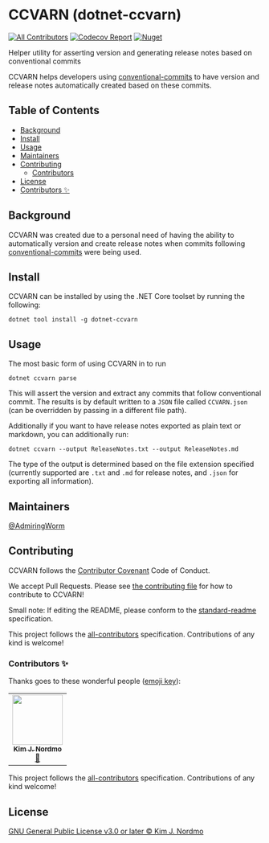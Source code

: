 # CCVARN (dotnet-ccvarn)

[![All Contributors][all-contrib-badge]](#contributors)
[![Codecov Report][codecov-badge]][codecov]
[![Nuget][nuget-badge]][nuget]

Helper utility for asserting version and generating release notes based on conventional commits

CCVARN helps developers using [conventional-commits][] to have version and release notes automatically created based on these commits.

<!-- START doctoc generated TOC please keep comment here to allow auto update -->
<!-- DON'T EDIT THIS SECTION, INSTEAD RE-RUN doctoc TO UPDATE -->
## Table of Contents

- [Background](#background)
- [Install](#install)
- [Usage](#usage)
- [Maintainers](#maintainers)
- [Contributing](#contributing)
  - [Contributors](#contributors)
- [License](#license)
- [Contributors ✨](#contributors-)

<!-- END doctoc generated TOC please keep comment here to allow auto update -->

## Background

CCVARN was created due to a personal need of having the ability to automatically version and create release notes when commits following [conventional-commits][] were being used.

## Install

CCVARN can be installed by using the .NET Core toolset by running the following:

```console
dotnet tool install -g dotnet-ccvarn
```

## Usage

The most basic form of using CCVARN in to run

```console
dotnet ccvarn parse
```

This will assert the version and extract any commits that follow conventional commit.
The results is by default written to a `JSON` file called `CCVARN.json` (can be overridden by passing in a different file path).

Additionally if you want to have release notes exported as plain text or markdown, you can additionally run:

```console
dotnet ccvarn --output ReleaseNotes.txt --output ReleaseNotes.md
```

The type of the output is determined based on the file extension specified (currently supported are `.txt` and `.md` for release notes, and `.json` for exporting all information).

## Maintainers

[@AdmiringWorm][]

## Contributing

CCVARN follows the [Contributor Covenant][] Code of Conduct.

We accept Pull Requests.
Please see [the contributing file][contributing] for how to contribute to CCVARN!

Small note: If editing the README, please conform to the [standard-readme][] specification.

This project follows the [all-contributors][] specification. Contributions of any kind is welcome!

### Contributors ✨

Thanks goes to these wonderful people ([emoji key][]):
<!-- ALL-CONTRIBUTORS-LIST:START - Do not remove or modify this section -->
<!-- prettier-ignore-start -->
<!-- markdownlint-disable -->
<table>
  <tr>
    <td align="center"><a href="https://github.com/AdmiringWorm"><img src="https://avatars3.githubusercontent.com/u/1474648?v=4" width="100px;" alt=""/><br /><sub><b>Kim J. Nordmo</b></sub></a><br /><a href="#maintenance-AdmiringWorm" title="Maintenance">🚧</a></td>
  </tr>
</table>

<!-- markdownlint-enable -->
<!-- prettier-ignore-end -->
<!-- ALL-CONTRIBUTORS-LIST:END -->

This project follows the [all-contributors][] specification.
Contributions of any kind welcome!

## License

[GNU General Public License v3.0 or later © Kim J. Nordmo][license]

[@AdmiringWorm]:        https://github.com/AdmiringWorm
[all-contrib-badge]:    https://img.shields.io/github/all-contributors/WormieCorp/CCVARN.svg?color=orange&style=flat-square
[all-contributors]:     https://github.com/all-contributors/all-contributors
[codecov-badge]:        https://img.shields.io/codecov/c/github/WormieCorp/CCVARN.svg?logo=codecov&style=flat-square
[codecov]:              https://codecov.io/gh/WormieCorp/CCVARN
[contributing]:         CONTRIBUTING.md
[Contributor Covenant]: https://www.contributor-covenant.org/version/2/0/code_of_conduct/
[conventional-commits]: https://www.conventionalcommits.org/en/v1.0.0/
[emoji key]:            https://allcontributors.org/docs/en/emoji-key
[license]:              LICENSE
[nuget-badge]:          https://img.shields.io/nuget/v/dotnet-ccvarn?logo=nuget&style=flat-square
[nuget]:                https://nuget.org/packages/dotnet-ccvarn/
[standard-readme]:      https://github.com/RichardLitt/standard-readme
